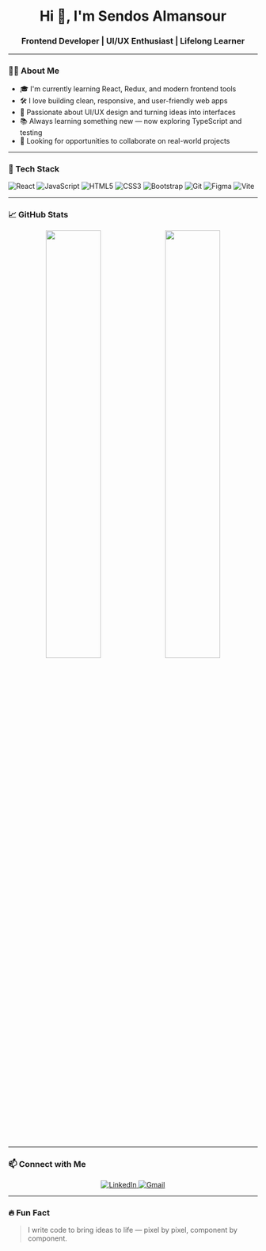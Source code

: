 <h1 align="center">Hi 👋, I'm Sendos Almansour</h1>
<h3 align="center">Frontend Developer | UI/UX Enthusiast | Lifelong Learner</h3>

---

### 👨‍💻 About Me

- 🎓 I'm currently learning React, Redux, and modern frontend tools  
- 🛠️ I love building clean, responsive, and user-friendly web apps
- 🚀 Passionate about UI/UX design and turning ideas into interfaces
- 📚 Always learning something new — now exploring TypeScript and testing
- 💼 Looking for opportunities to collaborate on real-world projects

---

### 🧰 Tech Stack

![React](https://img.shields.io/badge/-React-61DAFB?style=flat&logo=react&logoColor=white)
![JavaScript](https://img.shields.io/badge/-JavaScript-F7DF1E?style=flat&logo=javascript&logoColor=black)
![HTML5](https://img.shields.io/badge/-HTML5-E34F26?style=flat&logo=html5&logoColor=white)
![CSS3](https://img.shields.io/badge/-CSS3-1572B6?style=flat&logo=css3)
![Bootstrap](https://img.shields.io/badge/-Bootstrap-7952B3?style=flat&logo=bootstrap&logoColor=white)
![Git](https://img.shields.io/badge/-Git-F05032?style=flat&logo=git&logoColor=white)
![Figma](https://img.shields.io/badge/-Figma-F24E1E?style=flat&logo=figma&logoColor=white)
![Vite](https://img.shields.io/badge/-Vite-646CFF?style=flat&logo=vite&logoColor=white)

---

### 📈 GitHub Stats

<p align="center">
  <img width="47%" src="https://github-readme-stats.vercel.app/api?username=sendosalmansour105&show_icons=true&theme=radical" />
  <img width="47%" src="https://github-readme-streak-stats.herokuapp.com?user=sendosalmansour105&theme=radical" />
</p>

---

### 📫 Connect with Me

<p align="center">
  <a href="https://www.linkedin.com/in/sendosalmansour/" target="_blank">
    <img alt="LinkedIn" src="https://img.shields.io/badge/-LinkedIn-0077B5?style=flat&logo=linkedin&logoColor=white" />
  </a>
  <a href="mailto:your.email@example.com">
    <img alt="Gmail" src="https://img.shields.io/badge/-Gmail-D14836?style=flat&logo=gmail&logoColor=white" />
  </a>
</p>

---

### 🔥 Fun Fact

> I write code to bring ideas to life — pixel by pixel, component by component.
